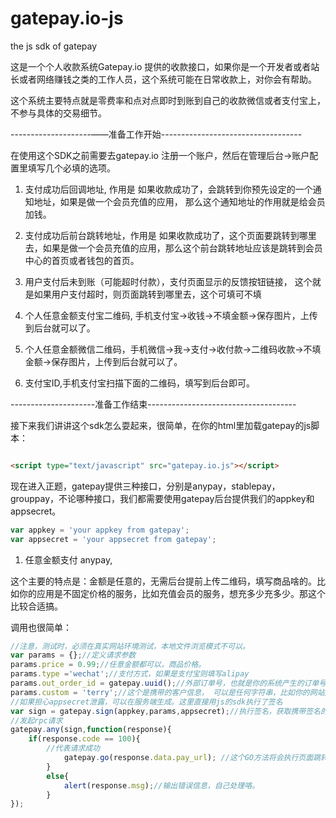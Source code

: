 # gatepay.io-js
the js sdk of gatepay

这是一个个人收款系统Gatepay.io 提供的收款接口，如果你是一个开发者或者站长或者网络赚钱之类的工作人员，这个系统可能在日常收款上，对你会有帮助。

这个系统主要特点就是零费率和点对点即时到账到自己的收款微信或者支付宝上，不参与具体的交易细节。

--------------------——准备工作开始-----------------------------------

在使用这个SDK之前需要去gatepay.io 注册一个账户，然后在管理后台->账户配置里填写几个必填的选项。

1. 支付成功后回调地址, 作用是 如果收款成功了，会跳转到你预先设定的一个通知地址，如果是做一个会员充值的应用， 那么这个通知地址的作用就是给会员加钱。

2. 支付成功后前台跳转地址，作用是 如果收款成功了，这个页面要跳转到哪里去，如果是做一个会员充值的应用，那么这个前台跳转地址应该是跳转到会员中心的首页或者钱包的首页。

3. 用户支付后未到账（可能超时付款），支付页面显示的反馈按钮链接， 这个就是如果用户支付超时，则页面跳转到哪里去，这个可填可不填

4. 个人任意金额支付宝二维码, 手机支付宝->收钱->不填金额->保存图片，上传到后台就可以了。

5. 个人任意金额微信二维码，手机微信->我->支付->收付款->二维码收款->不填金额->保存图片，上传到后台就可以了。

6. 支付宝ID,手机支付宝扫描下面的二维码，填写到后台即可。

---------------------准备工作结束-------------------------------------

接下来我们讲讲这个sdk怎么耍起来，很简单，在你的html里加载gatepay的js脚本：

```html

<script type="text/javascript" src="gatepay.io.js"></script>

```

现在进入正题，gatepay提供三种接口，分别是anypay，stablepay，grouppay，不论哪种接口，我们都需要使用gatepay后台提供我们的appkey和appsecret。

```JavaScript
var appkey = 'your appkey from gatepay';
var appsecret = 'your appsecret from gatepay';
```

1. 任意金额支付 anypay,

这个主要的特点是：金额是任意的，无需后台提前上传二维码，填写商品啥的。比如你的应用是不固定价格的服务，比如充值会员的服务，想充多少充多少。那这个比较合适搞。

调用也很简单：

```Javascript
//注意，测试时，必须在真实网站环境测试，本地文件浏览模式不可以。
var params = {};//定义请求参数
params.price = 0.99;//任意金额都可以，商品价格。
params.type ='wechat';//支付方式，如果是支付宝则填写alipay
params.out_order_id = gatepay.uuid();//外部订单号，也就是你的系统产生的订单号，演示这里是用随机函数生成的编号
params.custom = 'terry';//这个是携带的客户信息， 可以是任何字符串，比如你的网站是充值会员，这个可以是会员用户名，邮箱 或者电话之类的。
//如果担心appsecret泄露，可以在服务端生成。这里直接用js的sdk执行了签名
var sign = gatepay.sign(appkey,params,appsecret);//执行签名，获取携带签名的参数信息，
//发起rpc请求
gatepay.any(sign,function(response){
	if(response.code == 100){
		//代表请求成功
    		gatepay.go(response.data.pay_url); //这个GO方法将会执行页面跳转，直接跳转到支付页面
    	}
    	else{
    		alert(response.msg);//输出错误信息，自己处理咯。
    	}
});
```

